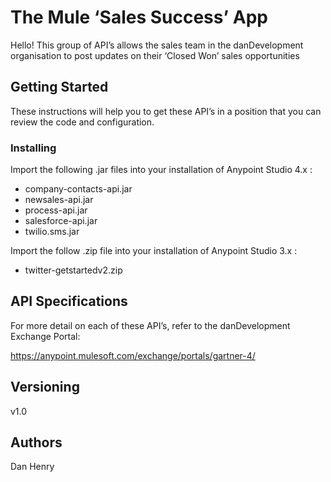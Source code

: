 # The Mule ‘Sales Success’ App

Hello! This group of API’s allows the sales team in the danDevelopment organisation to post updates on their ‘Closed Won’ sales opportunities

## Getting Started

These instructions will help you to get these API’s in a position that you can review the code and configuration.

### Installing

Import the following .jar files into your installation of Anypoint Studio 4.x :

- company-contacts-api.jar
- newsales-api.jar
- process-api.jar
- salesforce-api.jar
- twilio.sms.jar

Import the follow .zip file into your installation of Anypoint Studio 3.x :

- twitter-getstartedv2.zip


## API Specifications

For more detail on each of these API’s, refer to the danDevelopment Exchange Portal:

https://anypoint.mulesoft.com/exchange/portals/gartner-4/

## Versioning

v1.0

## Authors

Dan Henry

